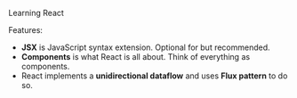 Learning React

Features:
- **JSX** is JavaScript syntax extension. Optional for but recommended.
- **Components** is what React is all about. Think of everything as components.
- React implements a **unidirectional dataflow** and uses **Flux pattern** to do so.